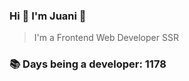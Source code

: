 ### Hi 👋 I&#39;m Juani 🦁

> I&#39;m a Frontend Web Developer SSR

### 📚 Days being a developer: 1178
